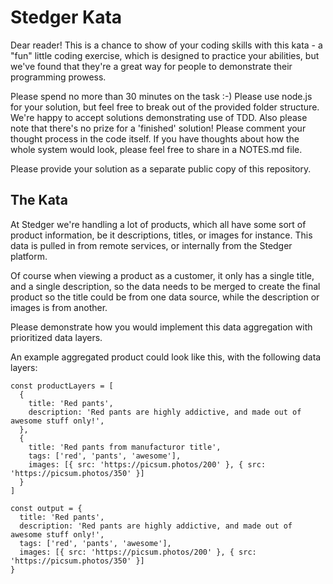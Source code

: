 # Stedger Kata

Dear reader! This is a chance to show of your coding skills with this kata - a "fun" little coding exercise, which is designed to practice your abilities, but we've found that they're a great way for people to demonstrate their programming prowess.

Please spend no more than 30 minutes on the task :-) Please use node.js for your solution, but feel free to break out of the provided folder structure. We're happy to accept solutions demonstrating use of TDD. Also please note that there's no prize for a 'finished' solution! Please comment your thought process in the code itself. If you have thoughts about how the whole system would look, please feel free to share in a NOTES.md file.

Please provide your solution as a separate public copy of this repository.

## The Kata

At Stedger we're handling a lot of products, which all have some sort of product information, be it descriptions, titles, or images for instance. This data is pulled in from remote services, or internally from the Stedger platform.

Of course when viewing a product as a customer, it only has a single title, and a single description, so the data needs to be merged to create the final product so the title could be from one data source, while the description or images is from another.

Please demonstrate how you would implement this data aggregation with prioritized data layers.

An example aggregated product could look like this, with the following data layers:
```
const productLayers = [
  {
    title: 'Red pants',
    description: 'Red pants are highly addictive, and made out of awesome stuff only!',
  },
  {
    title: 'Red pants from manufacturor title',
    tags: ['red', 'pants', 'awesome'],
    images: [{ src: 'https://picsum.photos/200' }, { src: 'https://picsum.photos/350' }]
  }
]

const output = {
  title: 'Red pants',
  description: 'Red pants are highly addictive, and made out of awesome stuff only!',
  tags: ['red', 'pants', 'awesome'],
  images: [{ src: 'https://picsum.photos/200' }, { src: 'https://picsum.photos/350' }]
}
```

